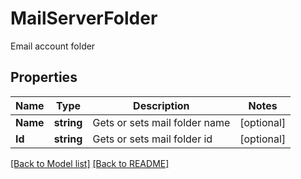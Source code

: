 # MailServerFolder
Email account folder             

## Properties
Name | Type | Description | Notes
------------ | ------------- | ------------- | -------------
**Name** | **string** | Gets or sets mail folder name              | [optional] 
**Id** | **string** | Gets or sets mail folder id              | [optional] 


[[Back to Model list]](Models.md) [[Back to README]](README.md)

